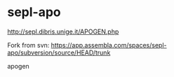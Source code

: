 # sepl-apo

http://sepl.dibris.unige.it/APOGEN.php

Fork from svn:
https://app.assembla.com/spaces/sepl-apo/subversion/source/HEAD/trunk

apogen
